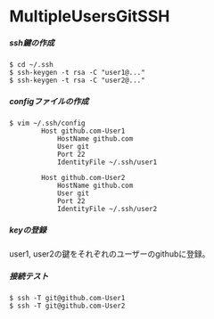 # MultipleUsersGitSSH

##### ssh鍵の作成

```
$ cd ~/.ssh
$ ssh-keygen -t rsa -C "user1@..."
$ ssh-keygen -t rsa -C "user2@..."
```

##### configファイルの作成

```
$ vim ~/.ssh/config
		Host github.com-User1
		    HostName github.com
		    User git
		    Port 22
		    IdentityFile ~/.ssh/user1

		Host github.com-User2
		    HostName github.com
		    User git
		    Port 22
		    IdentityFile ~/.ssh/user2
```

##### keyの登録

user1, user2の鍵をそれぞれのユーザーのgithubに登録。  

##### 接続テスト

```
$ ssh -T git@github.com-User1
$ ssh -T git@github.com-User2
```

